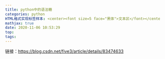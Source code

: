 ```yaml
---
title: python中的语法糖
categories: python
HTML格式实现标签样本: <center><font size=5 face="黑体">文本区</font></center>
mathjax: true
date: 2020-11-06 10:53:29
top:
tags:
---
```


<script src="https://cdnjs.cloudflare.com/ajax/libs/pangu/3.2.1/pangu.min.js"></script>





链接：https://blog.csdn.net/five3/article/details/83474633



